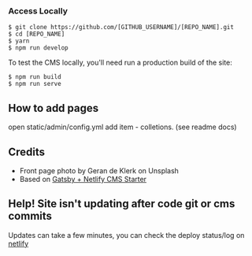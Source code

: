 
### Access Locally
```
$ git clone https://github.com/[GITHUB_USERNAME]/[REPO_NAME].git
$ cd [REPO_NAME]
$ yarn
$ npm run develop
```
To test the CMS locally, you'll need run a production build of the site:
```
$ npm run build
$ npm run serve
```

## How to add pages

open static/admin/config.yml add item - colletions. (see readme docs)


## Credits

- Front page photo by Geran de Klerk on Unsplash
- Based on [Gatsby + Netlify CMS Starter](https://github.com/AustinGreen/gatsby-starter-netlify-cms)

## Help! Site isn't updating after code git or cms commits
Updates can take a few minutes, you can check the deploy status/log on [netlify](https://app.netlify.com)
